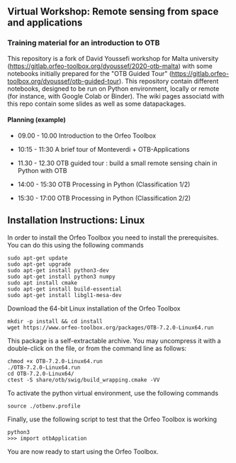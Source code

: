 ## Virtual Workshop: Remote sensing from space and applications

### Training material for an introduction to OTB

This repository is a fork of David Youssefi workshop for Malta university (https://gitlab.orfeo-toolbox.org/dyoussef/2020-otb-malta)
with some notebooks initially prepared for the "OTB Guided Tour" (https://gitlab.orfeo-toolbox.org/dyoussef/otb-guided-tour).
This repository contain different notebooks, designed to be run on Python environment, locally or remote (for instance, with Google Colab or Binder).
The wiki pages associatd with this repo contain some slides as well as some datapackages.

#### Planning (example) 

* 09.00 - 10.00	 	Introduction to the Orfeo Toolbox
* 10:15 - 11:30		A brief tour of Monteverdi + OTB-Applications
* 11.30 - 12.30 	OTB guided tour : build a small remote sensing chain in Python with OTB

* 14:00 - 15:30		OTB Processing in Python (Classification 1/2)
* 15:30 - 17:00		OTB Processing in Python (Classification 2/2)

## Installation Instructions: Linux

In order to install the Orfeo Toolbox you need to install the prerequisites. You can do this using the following commands
```
sudo apt-get update
sudo apt-get upgrade
sudo apt-get install python3-dev
sudo apt-get install python3 numpy
sudo apt install cmake
sudo apt-get install build-essential
sudo apt-get install libgl1-mesa-dev
```
Download the 64-bit Linux installation of the Orfeo Toolbox
```
mkdir -p install && cd install
wget https://www.orfeo-toolbox.org/packages/OTB-7.2.0-Linux64.run
```

This package is a self-extractable archive. You may uncompress it with a double-click on the file, or from the command line as follows:

```
chmod +x OTB-7.2.0-Linux64.run
./OTB-7.2.0-Linux64.run
cd OTB-7.2.0-Linux64/
ctest -S share/otb/swig/build_wrapping.cmake -VV
```

To activate the python virtual environment, use the following commands
```
source ./otbenv.profile
```
Finally, use the following script to test that the Orfeo Toolbox is working

```
python3
>>> import otbApplication
```
You are now ready to start using the Orfeo Toolbox.
